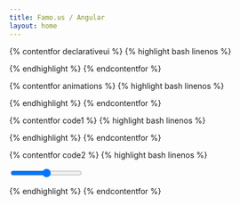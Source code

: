 ```yaml
---
title: Famo.us / Angular
layout: home
---
```



{% contentfor declarativeui %}
{% highlight bash linenos %}

<fa-grid-layout fa-options="options.grid" >
  <fa-surface fa-size="[40, 40]" class="square" ng-repeat="square in squares">
  </fa-surface>
</fa-grid-layout>

{% endhighlight %}
{% endcontentfor %}




{% contentfor animations %}
{% highlight bash linenos %}

<div ng-controller="homepageExamplesCtrl">
  <fa-modifier ng-repeat="square in squares" class="rotateMod" fa-translate="[square.x, 50, 2]" fa-origin="[.125, .125]">
    <fa-surface class="square"  fa-size="[40, 40]"></fa-surface>
  </fa-modifier>
  <fa-animation autoplay="true" duration="1200" loop="true">
    <animate  targetModSelector=".rotateMod"
              field="rotateZ"
              startValue="0"
              endValue="6.283"
              curve="linear" ></animate>
  </fa-animation>
</div>

{% endhighlight %}
{% endcontentfor %}




{% contentfor code1 %}
{% highlight bash linenos %}

<fa-modifier fa-translate="[square.x, 40]" ng-repeat='square in squares'>
  <fa-surface fa-size="[40, 40]" class="square">
  </fa-surface>
</fa-modifier>

{% endhighlight %}
{% endcontentfor %}



{% contentfor code2 %}
{% highlight bash linenos %}

<fa-surface>
  <input type="range" ng-model="translateX">
</fa-surface>

<fa-modifier fa-translate="[translateX, 0]">
  <fa-surface fa-size="[40, 40]" class="square">
  </fa-surface>
</fa-modifier>

{% endhighlight %}
{% endcontentfor %}
